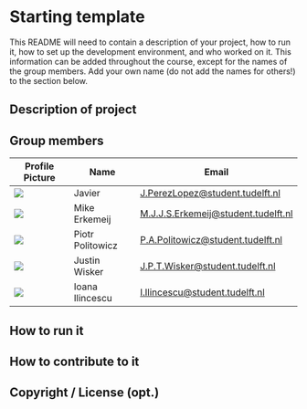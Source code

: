 # Starting template

This README will need to contain a description of your project, how to run it, how to set up the development environment, and who worked on it.
This information can be added throughout the course, except for the names of the group members.
Add your own name (do not add the names for others!) to the section below.

## Description of project

## Group members

| Profile Picture | Name | Email |
|---|---|---|
| ![](https://secure.gravatar.com/avatar/bbda4979c6998138da346cc07a7011e2?s=50&d=identicon) | Javier | J.PerezLopez@student.tudelft.nl |
| ![](https://secure.gravatar.com/avatar/4d0c23cb9b4a3a99edf62fea5de8dd48?s=50&d=identicon) | Mike Erkemeij | M.J.J.S.Erkemeij@student.tudelft.nl |
| ![](https://i.imgur.com/HT9ZzNn.jpeg) | Piotr Politowicz | P.A.Politowicz@student.tudelft.nl |
| ![](https://secure.gravatar.com/avatar/c632d904328514baa7c2f19b2e52bf8b?s=50&d=identicon) | Justin Wisker | J.P.T.Wisker@student.tudelft.nl |
| ![](https://secure.gravatar.com/avatar/9164feb34edd801bae629ba93d237f82?s=800&d=identicon) | Ioana Ilincescu | I.Ilincescu@student.tudelft.nl |

<!-- Instructions (remove once assignment has been completed -->
<!-- - Add (only!) your own name to the table above (use Markdown formatting) -->
<!-- - Mention your *student* email address -->
<!-- - Preferably add a recognizable photo, otherwise add your GitLab photo -->
<!-- - (please make sure the photos have the same size) --> 

## How to run it

## How to contribute to it

## Copyright / License (opt.)
